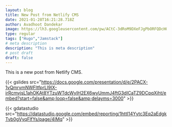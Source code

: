 ```yaml
---
layout: blog
title: New Post from Netlify CMS
date: 2021-01-28T16:21:28.718Z
author: Avadhoot Dandekar
image: https://lh3.googleusercontent.com/pw/ACtC-3dRoM9DXeFJgPbORFQDcHOM_jVUcy9P7HeGFjLso7Psj5LReyaVcLNuHFIzyqBdcR7yv59cXFnQxSPSBHy2mTHCd91vhYLI_NbotocXYa3MnuWQKEkjU6zeCUx3xmpQWRe5hR5vdAQA8UBQ53evrPWYKw=w1221-h754-no
type: regular
tags: ["Hugo","Jamstack"]
# meta description
description: "This is meta description"
# post draft
draft: false
---
```

This is a new post from Netlify CMS. 

{{< gslides src="https://docs.google.com/presentation/d/e/2PACX-1vQmrymNWFltfprLl9IX-irRcmvjsL1ahOKAt8YTzuWTdcWyIH2EX6wyUmmJ4ftG3dICaTZ9DCpqXiht/embed?start=false&amp;loop=false&amp;delayms=3000" >}}

{{< gdatastudio src="https://datastudio.google.com/embed/reporting/1httI14Yytc3Eq2aEdgkTvb0gVyqFlfYs/page/4IMq" >}}